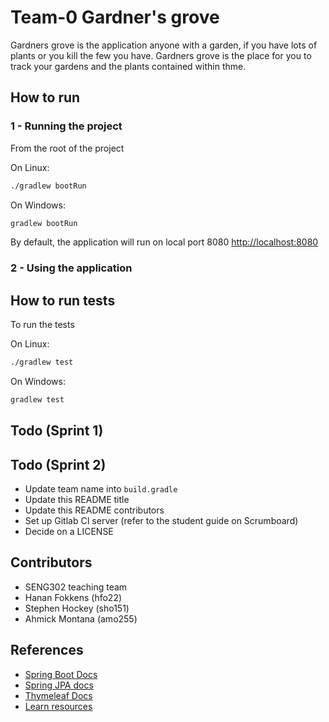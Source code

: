 # Team-0 Gardner's grove

Gardners grove is the application anyone with a garden, if you have lots of plants or you kill the few you have. Gardners grove is the place for you to track your gardens and the plants contained within thme.

## How to run

### 1 - Running the project

From the root of the project

On Linux:

```sh
./gradlew bootRun
```

On Windows:

```sh
gradlew bootRun
```

By default, the application will run on local port 8080 [http://localhost:8080](http://localhost:8080)

### 2 - Using the application

## How to run tests

To run the tests

On Linux:

```sh
./gradlew test
```

On Windows:

```sh
gradlew test
```

## Todo (Sprint 1)

## Todo (Sprint 2)

- Update team name into `build.gradle`
- Update this README title
- Update this README contributors
- Set up Gitlab CI server (refer to the student guide on Scrumboard)
- Decide on a LICENSE

## Contributors

- SENG302 teaching team
- Hanan Fokkens (hfo22)
- Stephen Hockey (sho151)
- Ahmick Montana (amo255)

## References

- [Spring Boot Docs](https://docs.spring.io/spring-boot/docs/current/reference/htmlsingle/)
- [Spring JPA docs](https://docs.spring.io/spring-data/jpa/docs/current/reference/html/)
- [Thymeleaf Docs](https://www.thymeleaf.org/documentation.html)
- [Learn resources](https://learn.canterbury.ac.nz/course/view.php?id=17797&section=8)
